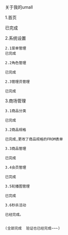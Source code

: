 关于我的umall

1.首页

已完成

2.系统设置

    2.1菜单管理
    已完成

    2.2角色管理

    已完成

    2.3管理员管理

    已完成


3.商场管理

    3.1商品分类

    已完成

    3.2商品规格

    已完成,更改了商品规格的FROM表单

    3.3商品管理

    已完成

    3.4会员管理

    已完成

    3.5轮播图管理

    已完成

    3.6秒杀活动

    已经完成。


    (全部完成  验证也已经完成~~~)

